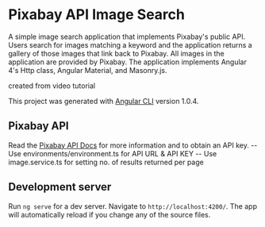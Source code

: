 # Pixabay API Image Search

A simple image search application that implements Pixabay's public API.  Users search for images matching a keyword and the application returns a gallery of those images that link back to Pixabay.  All images in the application are provided by Pixabay. The application implements Angular 4's Http class, Angular Material, and Masonry.js.

created from video tutorial

This project was generated with [Angular CLI](https://github.com/angular/angular-cli) version 1.0.4.

## Pixabay API

Read the [Pixabay API Docs](https://pixabay.com/api/docs/) for more information and to obtain an API key.
-- Use environments/environment.ts for API URL & API KEY 
-- Use image.service.ts for setting no. of results returned per page

## Development server

Run `ng serve` for a dev server. Navigate to `http://localhost:4200/`. The app will automatically reload if you change any of the source files.



